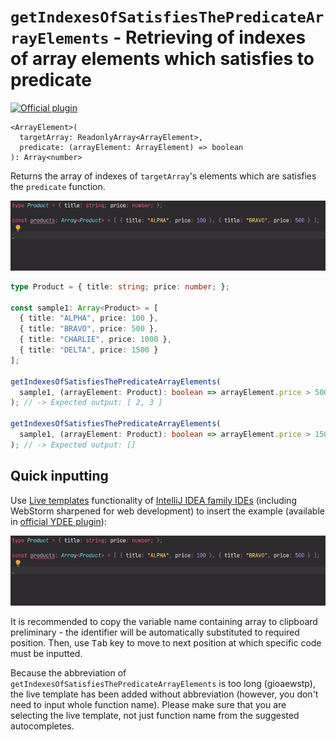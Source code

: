 # `getIndexesOfSatisfiesThePredicateArrayElements` - Retrieving of indexes of array elements which satisfies to predicate

[![Official plugin](https://img.shields.io/badge/IntelliJ_IDEA_Live_Template-getIndexesOfSatisfiesThePredicateArrayElements-blue.svg?style=flat)](https://plugins.jetbrains.com/plugin/17638-yamato-daiwa-es-extensions)

```
<ArrayElement>(
  targetArray: ReadonlyArray<ArrayElement>, 
  predicate: (arrayElement: ArrayElement) => boolean
): Array<number>
```

Returns the array of indexes of `targetArray`'s elements which are satisfies the `predicate` function.

![IntelliJ IDEA Live Template](getIndexesOfSatisfiesThePredicateArrayElements-LiveTemplateDemo.gif)

```typescript
type Product = { title: string; price: number; };

const sample1: Array<Product> = [
  { title: "ALPHA", price: 100 },
  { title: "BRAVO", price: 500 },
  { title: "CHARLIE", price: 1000 },
  { title: "DELTA", price: 1500 }
];

getIndexesOfSatisfiesThePredicateArrayElements(
  sample1, (arrayElement: Product): boolean => arrayElement.price > 500
); // -> Expected output: [ 2, 3 ]

getIndexesOfSatisfiesThePredicateArrayElements(
  sample1, (arrayElement: Product): boolean => arrayElement.price > 1500
); // -> Expected output: []
```


## Quick inputting

Use [Live templates](https://www.jetbrains.com/help/idea/using-live-templates.html#live_templates_types) functionality
of [IntelliJ IDEA family IDEs](https://www.jetbrains.com/idea/) (including WebStorm sharpened for web development)
to insert the example (available in [official YDEE plugin](https://plugins.jetbrains.com/plugin/17638-yamato-daiwa-es-extensions)):

![IntelliJ IDEA Live Template](getIndexesOfSatisfiesThePredicateArrayElements-LiveTemplateDemo.gif)

It is recommended to copy the variable name containing array to clipboard preliminary - the identifier will be
automatically substituted to required position. Then, use <kbd>Tab</kbd> key to move to next position at which
specific code must be inputted.

Because the abbreviation of `getIndexesOfSatisfiesThePredicateArrayElements` is too long (gioaewstp),
the live template has been added without abbreviation (however, you don't need to input whole function name).
Please make sure that you are selecting the live template, not just function name from the suggested autocompletes.
